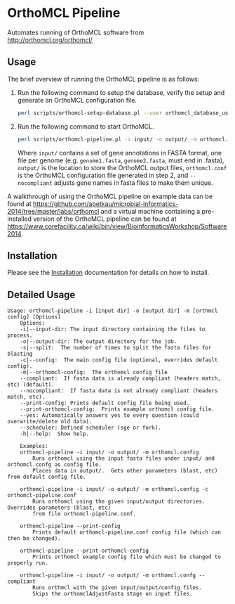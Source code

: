 OrthoMCL Pipeline
=================

Automates running of OrthoMCL software from http://orthomcl.org/orthomcl/

Usage
-----

The brief overview of running the OrthoMCL pipeline is as follows:

1. Run the following command to setup the database, verify the setup and generate an OrthoMCL configuration file.

   ```bash
   perl scripts/orthomcl-setup-database.pl --user orthomcl_database_user --password orthomcl_database_password --host orthomcl_database_host --database orthomcl_database --outfile configure_outfile.conf
   ```

2. Run the following command to start OrthoMCL.

   ```bash
   perl scripts/orthomcl-pipeline.pl -i input/ -o output/ -m orthomcl.conf --nocompliant
   ```

   Where `input/` contains a set of gene annotations in FASTA format, one file per genome (e.g. `genome1.fasta`, `genome2.fasta`, must end in .fasta), `output/` is the location to store the OrthoMCL output files, `orthomcl.conf` is the OrthoMCL configuration file generated in step 2, and `--nocompliant` adjusts gene names in fasta files to make them unique.

A walkthrough of using the OrthoMCL pipeline on example data can be found at https://github.com/apetkau/microbial-informatics-2014/tree/master/labs/orthomcl and a virtual machine containing a pre-installed version of the OrthoMCL pipeline can be found at https://www.corefacility.ca/wiki/bin/view/BioinformaticsWorkshop/Software2014.

Installation
------------

Please see the [Installation](INSTALL.md) documentation for details on how to install.

Detailed Usage
--------------

```
Usage: orthomcl-pipeline -i [input dir] -o [output dir] -m [orthmcl config] [Options]
	Options:
	-i|--input-dir: The input directory containing the files to process.
	-o|--output-dir: The output directory for the job.
	-s|--split:  The number of times to split the fasta files for blasting
	-c|--config:  The main config file (optional, overrides default config).
	-m|--orthomcl-config:  The orthomcl config file
	--compliant:  If fasta data is already compliant (headers match, etc) (default).
	--nocompliant:  If fasta data is not already compliant (headers match, etc).
	--print-config: Prints default config file being used.
	--print-orthomcl-config:  Prints example orthomcl config file.
	--yes: Automatically answers yes to every question (could overwrite/delete old data).
	--scheduler: Defined scheduler (sge or fork).
	-h|--help:  Show help.

	Examples:
	orthomcl-pipeline -i input/ -o output/ -m orthomcl.config
		Runs orthomcl using the input fasta files under input/ and orthomcl.confg as config file.
		Places data in output/.  Gets other parameters (blast, etc) from default config file.

	orthomcl-pipeline -i input/ -o output/ -m orthomcl.config -c orthomcl-pipeline.conf
		Runs orthomcl using the given input/output directories.  Overrides parameters (blast, etc)
		from file orthomcl-pipeline.conf.

	orthomcl-pipeline --print-config
		Prints default orthomcl-pipeline.conf config file (which can then be changed).

	orthomcl-pipeline --print-orthomcl-config
		Prints orthomcl example config file which must be changed to properly run.

	orthomcl-pipeline -i input/ -o output/ -m orthomcl.confg --compliant
		Runs orthmcl with the given input/output/config files.
		Skips the orthomclAdjustFasta stage on input files.
```
